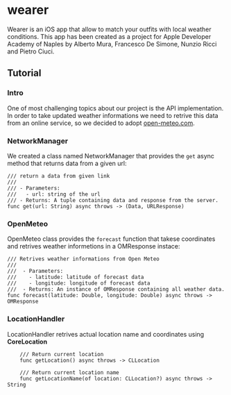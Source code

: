 # wearer
Wearer is an iOS app that allow to match your outfits with local weather conditions.
This app has been created as a project for Apple Developer Academy of Naples by
Alberto Mura, Francesco De Simone, Nunzio Ricci and Pietro Ciuci.

## Tutorial

### Intro

One of most challenging topics about our project is the API implementation.
In order to take updated weather informations we need to retrive this data from an online
service, so we decided to adopt [open-meteo.com](https://open-meteo.com/).

### NetworkManager

We created a class named NetworkManager that provides the ``get`` async method that returns
data from a given url:

```
/// return a data from given link
///
/// - Parameters:
///   - url: string of the url
/// - Returns: A tuple containing data and response from the server.
func get(url: String) async throws -> (Data, URLResponse)
```

### OpenMeteo

OpenMeteo class provides the ``forecast`` function that takese coordinates and retrives weather
informetions in a OMResponse instace:

```
/// Retrives weather informations from Open Meteo
///
///  - Parameters:
///    - latitude: latitude of forecast data
///    - longitude: longitude of forecast data
///  - Returns: An instance of OMResponse containing all weather data.
func forecast(latitude: Double, longitude: Double) async throws -> OMResponse
```

### LocationHandler

LocationHandler retrives actual location name and coordinates using **CoreLocation**
```
    /// Return current location
    func getLocation() async throws -> CLLocation
    
    /// Return current location name
    func getLocationName(of location: CLLocation?) async throws -> String 
```
